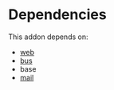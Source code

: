 # Dependencies

This addon depends on:

- [web](../../../../../oca-ocb-core/odoo-bringout-oca-ocb-web)
- [bus](../../../../../oca-ocb-core/odoo-bringout-oca-ocb-bus)
- base
- [mail](../../../../../oca-ocb-core/odoo-bringout-oca-ocb-mail)

